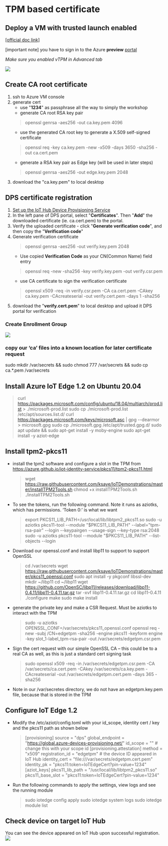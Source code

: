 # TPM based certificate
## Deploy a VM with trusted launch enabled
[[official doc link]](https://docs.microsoft.com/en-us/azure/virtual-machines/trusted-launch-portal)

[important note] you have to sign in to the Azure **preview** [portal](https://aka.ms/TL_preview)

*Make sure you enabled vTPM in Advanced tab*

![](https://i.imgur.com/NY6oxzC.png)

## Create CA root certificate
1. ssh to Azure VM console
1. generate cert
    * use "**1234**" as passphrase all the way to simply the workshop
    * generate CA root RSA key pair
    > openssl genrsa -aes256 -out ca.key.pem 4096
    * use the generated CA root key to generate a X.509 self-signed certificate
    > openssl req -key ca.key.pem -new -x509 -days 3650 -sha256 -out ca.cert.pem
    * generate a RSA key pair as Edge key (will be used in later steps)
    > openssl genrsa -aes256 -out edge.key.pem 2048
1. download the "ca.key.pem" to local desktop

## DPS certificate registration
1. [Set up the IoT Hub Device Provisioning Service](https://docs.microsoft.com/en-us/azure/iot-dps/quick-setup-auto-provision)
2. In the left pane of DPS portal, select "**Certificates**". Then "**Add**" the downloaded certificate (ie. ca.cert.pem) to the portal.
1. Verify the uploaded certificate - click "**Generate verification code**", and then copy the "**Verification code**"
1. Generate verification certificate
    > openssl genrsa -aes256 -out verify.key.pem 2048
    * Use copied **Verification Code** as your CN(Common Name) field entry
    > openssl req -new -sha256 -key verify.key.pem -out verify.csr.pem
    * use CA certificate to sign the verification certificate
    > openssl x509 -req -in verify.csr.pem -CA ca.cert.pem -CAkey ca.key.pem -CAcreateserial -out verify.cert.pem -days 1 -sha256
1. download the "**verify.cert.pem**" to local desktop and upload it DPS portal for verification

### Create Enrollment Group
![](https://i.imgur.com/a1FxWBV.png)

### copy our ‘ca’ files into a known location for later certificate request
sudo mkdir /var/secrets && sudo chmod 777 /var/secrets && sudo cp ca.*.pem /var/secrets

## Install Azure IoT Edge 1.2 on Ubuntu 20.04
> curl https://packages.microsoft.com/config/ubuntu/18.04/multiarch/prod.list > ./microsoft-prod.list
sudo cp ./microsoft-prod.list /etc/apt/sources.list.d/
curl https://packages.microsoft.com/keys/microsoft.asc | gpg --dearmor > microsoft.gpg
sudo cp ./microsoft.gpg /etc/apt/trusted.gpg.d/
sudo apt update && sudo apt-get install -y moby-engine
sudo apt-get install -y aziot-edge

## Install tpm2-pkcs11
- install the tpm2 software and configure a slot in the TPM from https://azure.github.io/iot-identity-service/pkcs11/tpm2-pkcs11.html
    > wget https://raw.githubusercontent.com/ksaye/IoTDemonstrations/master/installTPM2Tools.sh
    > chmod +x installTPM2Tools.sh 
    > ./installTPM2Tools.sh

- To see the tokens, run the following command.  Note it runs as aziotks, which has permissions.  ‘Token 0:’ is what we want
    > export PKCS11_LIB_PATH=/usr/local/lib/libtpm2_pkcs11.so
    > sudo -u aziotks pkcs11-tool --module "\$PKCS11_LIB_PATH" --label="tpm-rsa-pair" --login --keypairgen --usage-sign --key-type rsa:2048
    > sudo -u aziotks pkcs11-tool --module "\$PKCS11_LIB_PATH" --list-objects --login

- Download our openssl.conf and install libp11 to support to support OpenSSL 
    > cd /var/secrets
    > wget https://raw.githubusercontent.com/ksaye/IoTDemonstrations/master/pkcs11_openssl.conf
    > sudo apt install -y pkgconf libssl-dev
    > mkdir ~/libp11 
    > cd ~/libp11
    > wget https://github.com/OpenSC/libp11/releases/download/libp11-0.4.11/libp11-0.4.11.tar.gz
    > tar -xvf libp11-0.4.11.tar.gz
    > cd libp11-0.4.11
    > ./configure
    > make
    > sudo make install

- generate the private key and make a CSR Request.  Must be aziotks to interact with the TPM
    > sudo -u aziotks OPENSSL_CONF=/var/secrets/pkcs11_openssl.conf openssl req -new -subj /CN=edgetpm -sha256 -engine pkcs11 -keyform engine -key slot_1-label_tpm-rsa-pair -out /var/secrets/edgetpm.csr.pem

- Sign the cert request with our simple OpenSSL CA – this could be to a real CA as well, as this is just a standard cert signing task
    > sudo openssl x509 -req -in /var/secrets/edgetpm.csr.pem -CA /var/secrets/ca.cert.pem -CAkey /var/secrets/ca.key.pem -CAcreateserial -out /var/secrets/edgetpm.cert.pem -days 365 -sha256

- Note in our /var/secretes directory, we do not have an edgetpm.key.pem file, because that is stored in the TPM

## Configure IoT Edge 1.2
- Modify the /etc/aziot/config.toml with your id_scope, identity cert / key and the pkcs11 path as shown below
    > [provisioning]
source = "dps"
global_endpoint = "https://global.azure-devices-provisioning.net/"
id_scope = "<dps scope-id>"	# change this with your scope id
[provisioning.attestation]
method = "x509"
registration_id = "edgetpm" # the device ID appeared in IoT Hub
identity_cert = "file:///var/secrets/edgetpm.cert.pem"
identity_pk = "pkcs11:token=IoTEdgeCert?pin-value=1234"
[aziot_keys]
pkcs11_lib_path = "/usr/local/lib/libtpm2_pkcs11.so"
pkcs11_base_slot = "pkcs11:token=IoTEdgeCert?pin-value=1234"


- Run the following commands to apply the settings, view logs and see the running module
    > sudo iotedge config apply
    > sudo iotedge system logs
    > sudo iotedge module list 

## Check device on target IoT Hub
You can see the device appeared on IoT Hub upon successful registration.
![](https://i.imgur.com/HSKSnM4.png)
